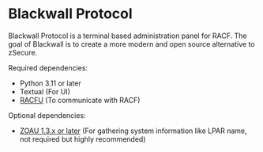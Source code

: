 # Blackwall Protocol
Blackwall Protocol is a terminal based administration panel for RACF. The goal of Blackwall is to create a more modern and open source alternative to zSecure.

Required dependencies:
- Python 3.11 or later
- Textual (For UI)
- [RACFU](https://github.com/ambitus/racfu) (To communicate with RACF)

Optional dependencies:
- [ZOAU 1.3.x or later](https://www.ibm.com/docs/en/zoau/1.3.x) (For gathering system information like LPAR name, not required but highly recommended)
